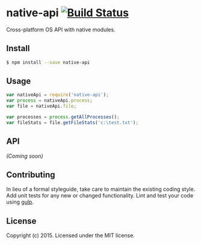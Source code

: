 # native-api [![Build Status](https://travis-ci.org/nachos/native-api.svg?branch=master)](https://travis-ci.org/nachos/native-api)

Cross-platform OS API with native modules.


## Install

```bash
$ npm install --save native-api
```


## Usage

```javascript
var nativeApi = require('native-api');
var process = nativeApi.process;
var file = nativeApi.file;

var processes = process.getAllProcesses();
var fileStats = file.getFileStats('c:\test.txt');
```

## API

_(Coming soon)_


## Contributing

In lieu of a formal styleguide, take care to maintain the existing coding style. Add unit tests for any new or changed functionality. Lint and test your code using [gulp](http://gulpjs.com/).


## License

Copyright (c) 2015. Licensed under the MIT license.